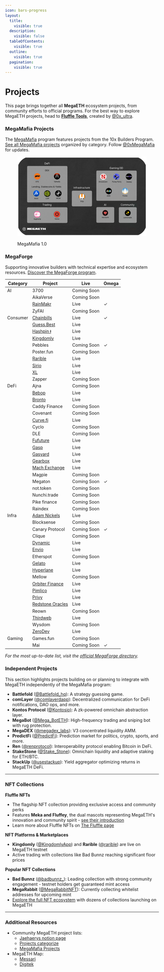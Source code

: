 ```yaml
---
icon: bars-progress
layout:
  title:
    visible: true
  description:
    visible: false
  tableOfContents:
    visible: true
  outline:
    visible: true
  pagination:
    visible: true
---
```


# Projects

This page brings together all **MegaETH** ecosystem projects, from community efforts to official programs. For the best way to explore MegaETH projects, head to [**Fluffle Tools**](https://www.fluffle.tools/), created by [@0x\_ultra](https://x.com/0x_ultra/status/1895105354674909442).

### MegaMafia Projects

The [MegaMafia](../../guide/builder-guide/programs.md) program features projects from the 10x Builders Program. [See all MegaMafia projects](broken-reference) organized by category. Follow [@0xMegaMafia](https://x.com/0xMegaMafia) for updates.

<figure><img src="../../.gitbook/assets/image (1).png" alt=""><figcaption><p>MegaMafia 1.0</p></figcaption></figure>

### MegaForge

Supporting innovative builders with technical expertise and ecosystem resources. [Discover the MegaForge program](../../guide/builder-guide/programs.md).

| Category | Project                                                                                                                                                                                    | Live        | Omega |
| -------- | ------------------------------------------------------------------------------------------------------------------------------------------------------------------------------------------ | ----------- | ----- |
| AI       | 3700                                                                                                                                                                                       | Coming Soon |       |
|          | AikaVerse                                                                                                                                                                                  | Coming Soon |       |
|          | [RainMakr](https://rainmakr.xyz/en)                                                                                                                                                        | Live        | ✓     |
|          | ZyFAI                                                                                                                                                                                      | Coming Soon |       |
| Consumer | [Chainbills](https://chainbills.xyz/)                                                                                                                                                      | Live        | ✓     |
|          | [Guess.Best](https://app.guess.best/airdrop)                                                                                                                                               | Live        |       |
|          | [Hashpin ǂ](https://hashpin.org/)                                                                                                                                                          | Live        |       |
|          | [Kingdomly](https://www.kingdomly.app/)                                                                                                                                                    | Live        |       |
|          | Pebbles                                                                                                                                                                                    | Coming Soon | ✓     |
|          | Poster.fun                                                                                                                                                                                 | Coming Soon |       |
|          | [Rarible](https://rarible.fun/)                                                                                                                                                            | Live        |       |
|          | [Sirio](https://www.sirio.gg/mining)                                                                                                                                                       | Live        |       |
|          | [XL](https://xlmeme.com/)                                                                                                                                                                  | Live        |       |
|          | Zapper                                                                                                                                                                                     | Coming Soon |       |
| DeFi     | Ajna                                                                                                                                                                                       | Coming Soon |       |
|          | [Bebop](https://bebop.xyz/trade?network=megaeth)                                                                                                                                           | Live        |       |
|          | [Bronto](https://bronto.finance/)                                                                                                                                                          | Live        |       |
|          | Caddy Finance                                                                                                                                                                              | Coming Soon |       |
|          | Covenant                                                                                                                                                                                   | Coming Soon |       |
|          | [Curve.fi](https://www.curve.finance/dex/megaeth/pools/)                                                                                                                                   | Live        |       |
|          | Cyclo                                                                                                                                                                                      | Coming Soon |       |
|          | DLE                                                                                                                                                                                        | Coming Soon |       |
|          | [Fufuture](https://www.fufuture.io/)                                                                                                                                                       | Live        |       |
|          | [Gasp](https://www.gasp.xyz/)                                                                                                                                                              | Live        |       |
|          | [Gasyard](https://app.gasyard.fi/?env=testnet)                                                                                                                                             | Live        |       |
|          | [Gearbox](https://gearbox.fi/)                                                                                                                                                             | Live        |       |
|          | [Mach Exchange](https://app.mach.exchange/swap?sellChain=42161\&buyChain=43114\&sellToken=0xaf88d065e77c8cC2239327C5EDb3A432268e5831\&buyToken=0x9702230A8Ea53601f5cD2dc00fDBc13d4dF4A8c7) | Live        |       |
|          | Magpie                                                                                                                                                                                     | Coming Soon |       |
|          | Megaton                                                                                                                                                                                    | Coming Soon | ✓     |
|          | not.token                                                                                                                                                                                  | Coming Soon |       |
|          | Nunchi.trade                                                                                                                                                                               | Coming Soon |       |
|          | Pike finance                                                                                                                                                                               | Coming Soon |       |
|          | Raindex                                                                                                                                                                                    | Coming Soon |       |
| Infra    | [Adam Nickels](https://delegate.xyz/)                                                                                                                                                      | Live        |       |
|          | Blocksense                                                                                                                                                                                 | Coming Soon |       |
|          | Canary Protocol                                                                                                                                                                            | Coming Soon | ✓     |
|          | Clique                                                                                                                                                                                     | Coming Soon |       |
|          | [Dynamic](https://www.dynamic.xyz/)                                                                                                                                                        | Live        |       |
|          | [Envio](https://envio.dev/)                                                                                                                                                                | Live        |       |
|          | Etherspot                                                                                                                                                                                  | Coming Soon |       |
|          | [Gelato](https://www.gelato.cloud/)                                                                                                                                                        | Live        |       |
|          | [Hyperlane](https://hyperlane.xyz/)                                                                                                                                                        | Live        |       |
|          | Mellow                                                                                                                                                                                     | Coming Soon |       |
|          | [Orbiter Finance](https://www.orbiter.finance/bridge/Optimism/Arbitrum?token=ETH)                                                                                                          | Live        |       |
|          | [Pimlico](https://www.pimlico.io/)                                                                                                                                                         | Live        |       |
|          | [Privy](https://www.privy.io/)                                                                                                                                                             | Live        |       |
|          | [Redstone Oracles](https://www.redstone.finance/)                                                                                                                                          | Live        |       |
|          | Reown                                                                                                                                                                                      | Coming Soon |       |
|          | [Thirdweb](https://thirdweb.com/)                                                                                                                                                          | Live        |       |
|          | Wysdom                                                                                                                                                                                     | Coming Soon |       |
|          | [ZeroDev](https://zerodev.app/)                                                                                                                                                            | Live        |       |
| Gaming   | Games.fun                                                                                                                                                                                  | Coming Soon |       |
|          | Mai                                                                                                                                                                                        | Coming Soon | ✓     |

_For the most up-to-date list, visit the_ [_official MegaForge directory_](https://testnet.megaeth.com/#5)_._

### Independent Projects

This section highlights projects building on or planning to integrate with MegaETH independently of the MegaMafia program:

* **Battlefold** ([@Battlefold\_hq](https://x.com/Battlefold_hq)): A strategy guessing game.
* **comLayer** ([@comlayerdapp](https://x.com/comlayerdapp)): Decentralized communication for DeFi notifications, DAO ops, and more.
* **Kontos Protocol** ([@Kontosio)](https://x.com/Kontosio): A zk-powered omnichain abstraction layer.
* **MegaBot** ([@Mega\_BotETH](https://x.com/Mega_BotETH)): High-frequency trading and sniping bot with rug protection.
* **MegaDEX** ([@megadex\_labs](https://x.com/megadex_labs)): V3 concentrated liquidity AMM.&#x20;
* **PredictFi** ([@PredictFi](https://x.com/PredictFi)): Prediction market for politics, crypto, sports, and more.
* **Ren** ([@renprotocol](https://x.com/renprotocol)): Interoperability protocol enabling Bitcoin in DeFi.
* **StakeStone** ([@Stake\_Stone](https://x.com/Stake_Stone)): Omnichain liquidity and adaptive staking for ETH/BTC.
* **StackUp** ([@usestackup](https://x.com/usestackup)): Yield aggregator optimizing returns in MegaETH DeFi.

***

### NFT Collections

**Fluffle NFTs**

* The flagship NFT collection providing exclusive access and community perks
* Features **Meka and Fluffey**, the dual mascots representing MegaETH's innovation and community spirit - [see their introduction](https://x.com/megaeth_labs/status/1907802325189869607)
* Learn more about Fluffle NFTs on [The Fluffle page](https://www.megaeth.com/thefluffle)

**NFT Platforms & Marketplaces**

* **Kingdomly** ([@KingdomlyApp](https://x.com/KingdomlyApp)) and **Rarible** ([@rarible](https://x.com/rarible)) are live on MegaETH testnet
* Active trading with collections like Bad Bunnz reaching significant floor prices

**Popular NFT Collections**

* **Bad Bunnz** ([@badbunnz\_](https://x.com/badbunnz_)): Leading collection with strong community engagement - testnet holders get guaranteed mint access
* **MegaRabbit** ([@MegaRabbitNFT](https://x.com/MegaRabbitNFT)): Currently collecting whitelist addresses for upcoming mint
* [Explore the full NFT ecosystem](https://www.fluffle.tools/#ecosystem) with dozens of collections launching on MegaETH

***

### Additional Resources

* Community MegaETH project lists:
  * [Jaehaerys notion page](https://jaehaerys.notion.site/1472bc05039d80689007fbe156de7385?v=4b5dc87108724bb6875d24836fb1e1e6)
  * [Projects categorize](https://x.com/megaethra/status/1902216544890888336)
  * [MegaMafia Projects](https://x.com/aadvark89/status/1877768323443912705)
* MegaETH Map:
  * [Messari](https://x.com/_MegaHub_/status/1889379346537644076)
  * [Digitek](https://x.com/DigiTektrades/status/1881982648824066049)

